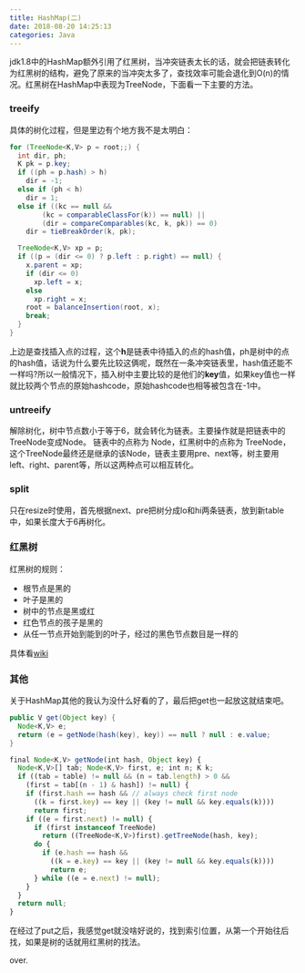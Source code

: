 ```yaml
---
title: HashMap(二)
date: 2018-08-20 14:25:13
categories: Java
---
```


jdk1.8中的HashMap额外引用了红黑树，当冲突链表太长的话，就会把链表转化为红黑树的结构，避免了原来的当冲突太多了，查找效率可能会退化到O(n)的情况。红黑树在HashMap中表现为TreeNode，下面看一下主要的方法。

<!--more-->

### treeify

具体的树化过程，但是里边有个地方我不是太明白：

``` java
for (TreeNode<K,V> p = root;;) {
  int dir, ph;
  K pk = p.key;
  if ((ph = p.hash) > h)
    dir = -1;
  else if (ph < h)
    dir = 1;
  else if ((kc == null &&
        (kc = comparableClassFor(k)) == null) ||
        (dir = compareComparables(kc, k, pk)) == 0)
    dir = tieBreakOrder(k, pk);

  TreeNode<K,V> xp = p;
  if ((p = (dir <= 0) ? p.left : p.right) == null) {
    x.parent = xp;
    if (dir <= 0)
      xp.left = x;
    else
      xp.right = x;
    root = balanceInsertion(root, x);
    break;
  }
}
```

上边是查找插入点的过程，这个**h**是链表中待插入的点的hash值，ph是树中的点的hash值，话说为什么要先比较这俩呢，既然在一条冲突链表里，hash值还能不一样吗?所以一般情况下，插入树中主要比较的是他们的**key**值，如果key值也一样就比较两个节点的原始hashcode，原始hashcode也相等被包含在-1中。

### untreeify

解除树化，树中节点数小于等于6，就会转化为链表。主要操作就是把链表中的TreeNode变成Node。
链表中的点称为 Node，红黑树中的点称为 TreeNode，这个TreeNode最终还是继承的该Node，链表主要用pre、next等，树主要用left、right、parent等，所以这两种点可以相互转化。

### split

只在resize时使用，首先根据next、pre把树分成lo和hi两条链表，放到新table中，如果长度大于6再树化。

### 红黑树

红黑树的规则：

 - 根节点是黑的
 - 叶子是黑的
 - 树中的节点是黑或红
 - 红色节点的孩子是黑的
 - 从任一节点开始到能到的叶子，经过的黑色节点数目是一样的

具体看[wiki](https://en.wikipedia.org/wiki/Red%E2%80%93black_tree)

### 其他

关于HashMap其他的我认为没什么好看的了，最后把get也一起放这就结束吧。

``` java
public V get(Object key) {
  Node<K,V> e;
  return (e = getNode(hash(key), key)) == null ? null : e.value;
}
```

``` javascript
final Node<K,V> getNode(int hash, Object key) {
  Node<K,V>[] tab; Node<K,V> first, e; int n; K k;
  if ((tab = table) != null && (n = tab.length) > 0 &&
    (first = tab[(n - 1) & hash]) != null) {
    if (first.hash == hash && // always check first node
      ((k = first.key) == key || (key != null && key.equals(k))))
      return first;
    if ((e = first.next) != null) {
      if (first instanceof TreeNode)
        return ((TreeNode<K,V>)first).getTreeNode(hash, key);
      do {
        if (e.hash == hash &&
          ((k = e.key) == key || (key != null && key.equals(k))))
          return e;
      } while ((e = e.next) != null);
    }
  }
  return null;
}
```

在经过了put之后，我感觉get就没啥好说的，找到索引位置，从第一个开始往后找，如果是树的话就用红黑树的找法。

over.